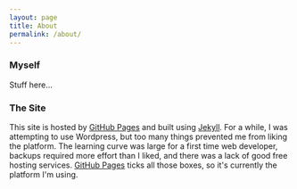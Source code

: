 ```yaml
---
layout: page
title: About
permalink: /about/
---
```

### Myself
Stuff here...

### The Site
This site is hosted by [GitHub Pages](https://pages.github.com/) and built using [Jekyll](http://jekyllrb.com/). For a while, I was attempting to use Wordpress, but too many things prevented me from liking the platform. The learning curve was large for a first time web developer, backups required more effort than I liked, and there was a lack of good free hosting services. [GitHub Pages](https://pages.github.com/) ticks all those boxes, so it's currently the platform I'm using.
